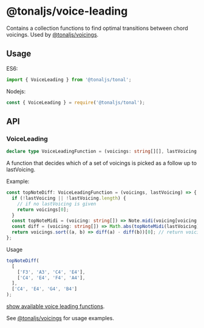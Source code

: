 # @tonaljs/voice-leading

Contains a collection functions to find optimal transitions between chord voicings. Used by [@tonaljs/voicings](../voicings).

## Usage

ES6:

```js
import { VoiceLeading } from '@tonaljs/tonal';
```

Nodejs:

```js
const { VoiceLeading } = require('@tonaljs/tonal');
```

## API

### VoiceLeading

```ts
declare type VoiceLeadingFunction = (voicings: string[][], lastVoicing: string[]) => string[];
```

A function that decides which of a set of voicings is picked as a follow up to lastVoicing.

Example:

```ts
const topNoteDiff: VoiceLeadingFunction = (voicings, lastVoicing) => {
  if (!lastVoicing || !lastVoicing.length) {
    // if no lastVoicing is given
    return voicings[0];
  }
  const topNoteMidi = (voicing: string[]) => Note.midi(voicing[voicing.length - 1]) || 0;
  const diff = (voicing: string[]) => Math.abs(topNoteMidi(lastVoicing) - topNoteMidi(voicing));
  return voicings.sort((a, b) => diff(a) - diff(b))[0]; // return voicing with least diff
};
```

Usage

```ts
topNoteDiff(
  [
    ['F3', 'A3', 'C4', 'E4'],
    ['C4', 'E4', 'F4', 'A4'],
  ],
  ['C4', 'E4', 'G4', 'B4']
);
```

[show available voice leading functions](./index.ts).

See [@tonaljs/voicings](../voicings) for usage examples.
